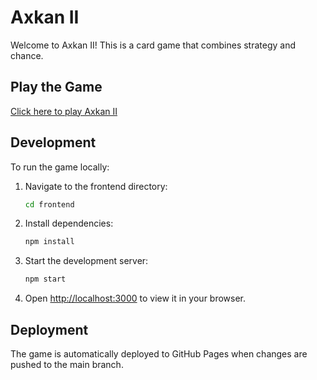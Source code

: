 # Axkan II

Welcome to Axkan II! This is a card game that combines strategy and chance.

## Play the Game

[Click here to play Axkan II](https://dwjuston.github.io/axkan_ii/)

## Development

To run the game locally:

1. Navigate to the frontend directory:
   ```bash
   cd frontend
   ```

2. Install dependencies:
   ```bash
   npm install
   ```

3. Start the development server:
   ```bash
   npm start
   ```

4. Open [http://localhost:3000](http://localhost:3000) to view it in your browser.

## Deployment

The game is automatically deployed to GitHub Pages when changes are pushed to the main branch. 